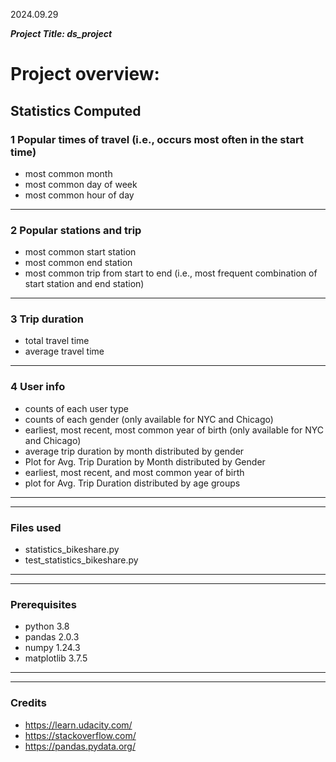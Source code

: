 2024.09.29

***Project Title: ds_project***

# Project overview:

## Statistics Computed

### 1 Popular times of travel (i.e., occurs most often in the start time)
- most common month
- most common day of week
- most common hour of day
----------------------------------------

### 2 Popular stations and trip
- most common start station
- most common end station
- most common trip from start to end (i.e., most frequent combination of start station and end station)
----------------------------------------

### 3 Trip duration
- total travel time
- average travel time
----------------------------------------

### 4 User info
- counts of each user type
- counts of each gender (only available for NYC and Chicago)
- earliest, most recent, most common year of birth (only available for NYC and Chicago)
- average trip duration by month distributed by gender
- Plot for Avg. Trip Duration by Month distributed by Gender
- earliest, most recent, and most common year of birth
- plot for Avg. Trip Duration distributed by age groups
----------------------------------------
----------------------------------------

### Files used
- statistics_bikeshare.py
- test_statistics_bikeshare.py
----------------------------------------
----------------------------------------

### Prerequisites
- python 3.8
- pandas 2.0.3
- numpy 1.24.3
- matplotlib 3.7.5
----------------------------------------
----------------------------------------

### Credits
- https://learn.udacity.com/
- https://stackoverflow.com/
- https://pandas.pydata.org/



